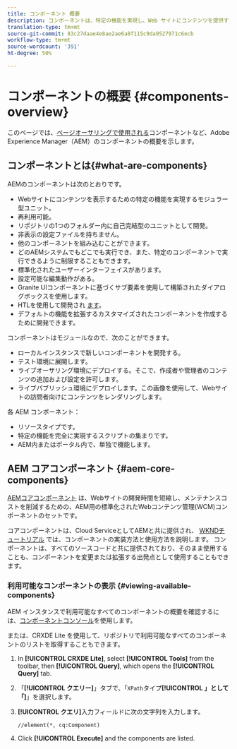 ```yaml
---
title: コンポーネント 概要
description: コンポーネントは、特定の機能を実現し、Web サイトにコンテンツを提供するためのモジュールユニットです。
translation-type: tm+mt
source-git-commit: 83c27daae4e8ae2ae6a8f115c9da9527971c6ecb
workflow-type: tm+mt
source-wordcount: '391'
ht-degree: 50%

---
```



# コンポーネントの概要 {#components-overview}

このページでは、[ページオーサリングで使用される](/help/sites-cloud/authoring/fundamentals/components.md)コンポーネントなど、Adobe Experience Manager（AEM）のコンポーネントの概要を示します。

## コンポーネントとは{#what-are-components}

AEMのコンポーネントは次のとおりです。

* Webサイトにコンテンツを表示するための特定の機能を実現するモジュラー型ユニット。
* 再利用可能。
* リポジトリの1つのフォルダー内に自己完結型のユニットとして開発。
* 非表示の設定ファイルを持ちません。
* 他のコンポーネントを組み込むことができます。
* どのAEMシステムでもどこでも実行でき、また、特定のコンポーネントで実行できるように制限することもできます。
* 標準化されたユーザーインターフェイスがあります。
* 設定可能な編集動作がある。
* Granite UIコンポーネントに基づくサブ要素を使用して構築されたダイアログボックスを使用します。
* HTLを使用して開発され [ます](https://docs.adobe.com/content/help/ja-JP/experience-manager-htl/using/overview.html)。
* デフォルトの機能を拡張するカスタマイズされたコンポーネントを作成するために開発できます。

コンポーネントはモジュールなので、次のことができます。

* ローカルインスタンスで新しいコンポーネントを開発する。
* テスト環境に展開します。
* ライブオーサリング環境にデプロイする。そこで、作成者や管理者のコンテンツの追加および設定を許可します。
* ライブパブリッシュ環境にデプロイします。この画像を使用して、Webサイトの訪問者向けにコンテンツをレンダリングします。

各 AEM コンポーネント：

* リソースタイプです。
* 特定の機能を完全に実現するスクリプトの集まりです。
* AEM内またはポータル内で、単独で機能します。

## AEM コアコンポーネント {#aem-core-components}

[AEMコアコンポーネント](https://docs.adobe.com/content/help/ja-JP/experience-manager-core-components/using/introduction.html) は、Webサイトの開発時間を短縮し、メンテナンスコストを削減するための、AEM用の標準化されたWebコンテンツ管理(WCM)コンポーネントのセットです。

コアコンポーネントは、Cloud ServiceとしてAEMと共に提供され、 [WKNDチュートリアル](/help/implementing/developing/introduction/develop-wknd-tutorial.md) では、コンポーネントの実装方法と使用方法を説明します。 コンポーネントは、すべてのソースコードと共に提供されており、そのまま使用することも、コンポーネントを変更または拡張する出発点として使用することもできます。

### 利用可能なコンポーネントの表示 {#viewing-available-components}

AEM インスタンスで利用可能なすべてのコンポーネントの概要を確認するには、[コンポーネントコンソール](/help/sites-cloud/authoring/features/components-console.md)を使用します。

または、CRXDE Lite を使用して、リポジトリで利用可能なすべてのコンポーネントのリストを取得することもできます。

1. In **[!UICONTROL CRXDE Lite]**, select **[!UICONTROL Tools]** from the toolbar, then **[!UICONTROL Query]**, which opens the **[!UICONTROL Query]** tab.

1. 「**[!UICONTROL クエリー]**」タブで、「`XPath`タイプ&#x200B;**[!UICONTROL 」として「]**」を選択します。

1. **[!UICONTROL クエリ]**&#x200B;入力フィールドに次の文字列を入力します。

   `//element(*, cq:Component)`

1. Click **[!UICONTROL Execute]** and the components are listed.

